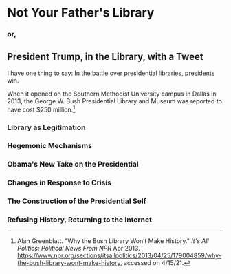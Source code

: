 # Not Your Father's Library
### or,
## President Trump, in the Library, with a Tweet
  
I have one thing to say: In the battle over presidential libraries, presidents win.

When it opened on the Southern Methodist University campus in Dallas in 2013, the George W. Bush Presidential Library and Museum was reported to have cost \$250 million.[^1]

### Library as Legitimation

### Hegemonic Mechanisms

### Obama's New Take on the Presidential

### Changes in Response to Crisis

### The Construction of the Presidential Self

### Refusing History, Returning to the Internet


[^1]: Alan Greenblatt. "Why the Bush Library Won’t Make History." *It's All Politics: Political News From NPR* Apr 2013. https://www.npr.org/sections/itsallpolitics/2013/04/25/179004859/why-the-bush-library-wont-make-history, accessed on 4/15/21.
